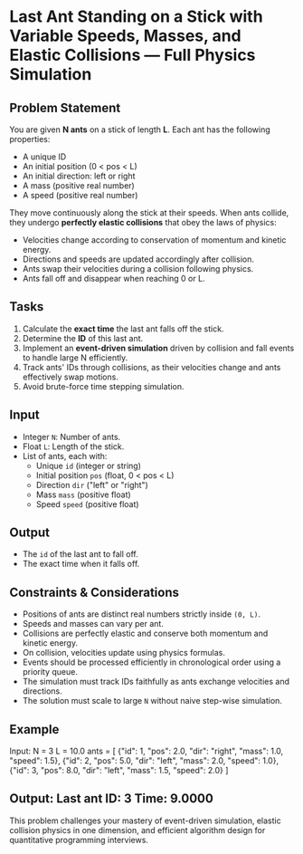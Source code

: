 # Last Ant Standing on a Stick with Variable Speeds, Masses, and Elastic Collisions — Full Physics Simulation

## Problem Statement

You are given **N ants** on a stick of length **L**. Each ant has the following properties:

- A unique ID
- An initial position (0 < pos < L)
- An initial direction: left or right
- A mass (positive real number)
- A speed (positive real number)

They move continuously along the stick at their speeds. When ants collide, they undergo **perfectly elastic collisions** that obey the laws of physics:

- Velocities change according to conservation of momentum and kinetic energy.
- Directions and speeds are updated accordingly after collision.
- Ants swap their velocities during a collision following physics.
- Ants fall off and disappear when reaching 0 or L.

## Tasks

1. Calculate the **exact time** the last ant falls off the stick.
2. Determine the **ID** of this last ant.
3. Implement an **event-driven simulation** driven by collision and fall events to handle large N efficiently.
4. Track ants' IDs through collisions, as their velocities change and ants effectively swap motions.
5. Avoid brute-force time stepping simulation.

## Input

- Integer `N`: Number of ants.
- Float `L`: Length of the stick.
- List of ants, each with:
  - Unique `id` (integer or string)
  - Initial position `pos` (float, 0 < pos < L)
  - Direction `dir` ("left" or "right")
  - Mass `mass` (positive float)
  - Speed `speed` (positive float)

## Output

- The `id` of the last ant to fall off.
- The exact time when it falls off.

## Constraints & Considerations

- Positions of ants are distinct real numbers strictly inside `(0, L)`.
- Speeds and masses can vary per ant.
- Collisions are perfectly elastic and conserve both momentum and kinetic energy.
- On collision, velocities update using physics formulas.
- Events should be processed efficiently in chronological order using a priority queue.
- The simulation must track IDs faithfully as ants exchange velocities and directions.
- The solution must scale to large `N` without naive step-wise simulation.

## Example

Input:
N = 3
L = 10.0
ants = [
{"id": 1, "pos": 2.0, "dir": "right", "mass": 1.0, "speed": 1.5},
{"id": 2, "pos": 5.0, "dir": "left", "mass": 2.0, "speed": 1.0},
{"id": 3, "pos": 8.0, "dir": "left", "mass": 1.5, "speed": 2.0}
]

Output:
Last ant ID: 3
Time: 9.0000
---

This problem challenges your mastery of event-driven simulation, elastic collision physics in one dimension, and efficient algorithm design for quantitative programming interviews.
